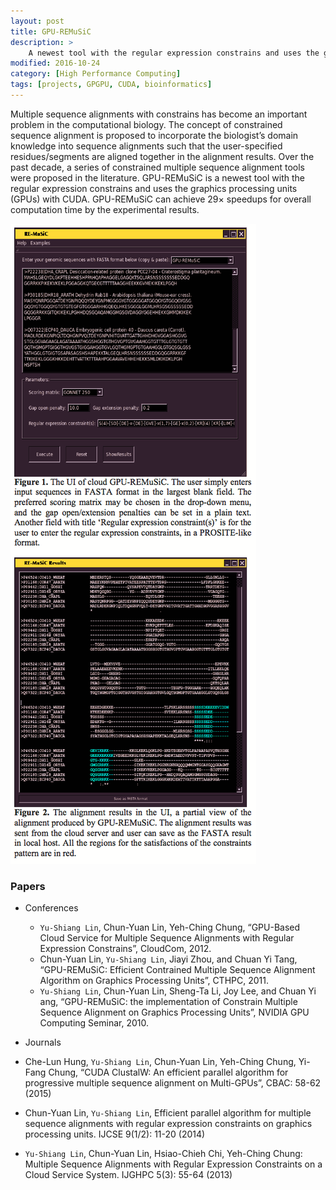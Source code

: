 ```yaml
---
layout: post
title: GPU-REMuSiC
description: >
    A newest tool with the regular expression constrains and uses the graphics processing units (GPUs) with CUDA
modified: 2016-10-24
category: [High Performance Computing]
tags: [projects, GPGPU, CUDA, bioinformatics]
---
```


Multiple sequence alignments with constrains has become an important problem in the computational biology. The concept of constrained sequence alignment is proposed to incorporate the biologist’s domain knowledge into sequence alignments such that the user-specified residues/segments are aligned together in the alignment results. Over the past decade, a series of constrained multiple sequence alignment tools were proposed in the literature. GPU-REMuSiC is a newest tool with the regular expression constrains and uses the graphics processing units (GPUs) with CUDA. GPU-REMuSiC can achieve 29× speedups for overall computation time by the experimental results.


![](../documents/pic/GPU-REMuSiC1.jpg)
		


### Papers
 * Conferences
   * `Yu-Shiang Lin`, Chun-Yuan Lin, Yeh-Ching Chung, “GPU-Based Cloud Service for Multiple Sequence Alignments with Regular Expression Constrains”, CloudCom, 2012.
   * Chun-Yuan Lin, `Yu-Shiang Lin`, Jiayi Zhou, and Chuan Yi Tang, “GPU-REMuSiC: Efficient Contrained Multiple Sequence Alignment Algorithm on Graphics Processing Units”, CTHPC, 2011.
   * `Yu-Shiang Lin`, Chun-Yuan Lin, Sheng-Ta Li, Joy Lee, and Chuan Yi ang, “GPU-REMuSiC: the implementation of Constrain Multiple Sequence Alignment on Graphics Processing Units”, NVIDIA GPU Computing Seminar, 2010.

 * Journals
  * Che-Lun Hung, `Yu-Shiang Lin`, Chun-Yuan Lin, Yeh-Ching Chung, Yi-Fang Chung, “CUDA ClustalW: An efficient parallel algorithm for progressive multiple sequence alignment on Multi-GPUs”, CBAC: 58-62 (2015)
  * Chun-Yuan Lin, `Yu-Shiang Lin`, Efficient parallel algorithm for multiple sequence alignments with regular expression constraints on graphics processing units. IJCSE 9(1/2): 11-20 (2014)
  * `Yu-Shiang Lin`, Chun-Yuan Lin, Hsiao-Chieh Chi, Yeh-Ching Chung: Multiple Sequence Alignments with Regular Expression Constraints on a Cloud Service System. IJGHPC 5(3): 55-64 (2013)